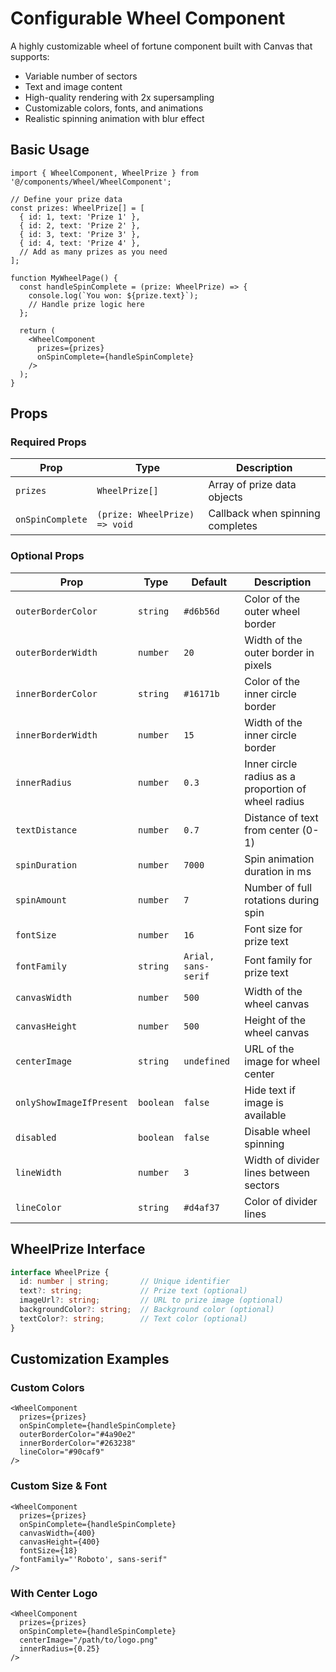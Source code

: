 # Configurable Wheel Component

A highly customizable wheel of fortune component built with Canvas that supports:
- Variable number of sectors
- Text and image content
- High-quality rendering with 2x supersampling
- Customizable colors, fonts, and animations
- Realistic spinning animation with blur effect

## Basic Usage

```tsx
import { WheelComponent, WheelPrize } from '@/components/Wheel/WheelComponent';

// Define your prize data
const prizes: WheelPrize[] = [
  { id: 1, text: 'Prize 1' },
  { id: 2, text: 'Prize 2' },
  { id: 3, text: 'Prize 3' },
  { id: 4, text: 'Prize 4' },
  // Add as many prizes as you need
];

function MyWheelPage() {
  const handleSpinComplete = (prize: WheelPrize) => {
    console.log(`You won: ${prize.text}`);
    // Handle prize logic here
  };

  return (
    <WheelComponent
      prizes={prizes}
      onSpinComplete={handleSpinComplete}
    />
  );
}
```

## Props

### Required Props

| Prop | Type | Description |
|------|------|-------------|
| `prizes` | `WheelPrize[]` | Array of prize data objects |
| `onSpinComplete` | `(prize: WheelPrize) => void` | Callback when spinning completes |

### Optional Props

| Prop | Type | Default | Description |
|------|------|---------|-------------|
| `outerBorderColor` | `string` | `#d6b56d` | Color of the outer wheel border |
| `outerBorderWidth` | `number` | `20` | Width of the outer border in pixels |
| `innerBorderColor` | `string` | `#16171b` | Color of the inner circle border |
| `innerBorderWidth` | `number` | `15` | Width of the inner circle border |
| `innerRadius` | `number` | `0.3` | Inner circle radius as a proportion of wheel radius |
| `textDistance` | `number` | `0.7` | Distance of text from center (0-1) |
| `spinDuration` | `number` | `7000` | Spin animation duration in ms |
| `spinAmount` | `number` | `7` | Number of full rotations during spin |
| `fontSize` | `number` | `16` | Font size for prize text |
| `fontFamily` | `string` | `Arial, sans-serif` | Font family for prize text |
| `canvasWidth` | `number` | `500` | Width of the wheel canvas |
| `canvasHeight` | `number` | `500` | Height of the wheel canvas |
| `centerImage` | `string` | `undefined` | URL of the image for wheel center |
| `onlyShowImageIfPresent` | `boolean` | `false` | Hide text if image is available |
| `disabled` | `boolean` | `false` | Disable wheel spinning |
| `lineWidth` | `number` | `3` | Width of divider lines between sectors |
| `lineColor` | `string` | `#d4af37` | Color of divider lines |

## WheelPrize Interface

```ts
interface WheelPrize {
  id: number | string;       // Unique identifier
  text?: string;             // Prize text (optional)
  imageUrl?: string;         // URL to prize image (optional)
  backgroundColor?: string;  // Background color (optional)
  textColor?: string;        // Text color (optional)
}
```

## Customization Examples

### Custom Colors

```tsx
<WheelComponent
  prizes={prizes}
  onSpinComplete={handleSpinComplete}
  outerBorderColor="#4a90e2"
  innerBorderColor="#263238"
  lineColor="#90caf9"
/>
```

### Custom Size & Font

```tsx
<WheelComponent
  prizes={prizes}
  onSpinComplete={handleSpinComplete}
  canvasWidth={400}
  canvasHeight={400}
  fontSize={18}
  fontFamily="'Roboto', sans-serif"
/>
```

### With Center Logo

```tsx
<WheelComponent
  prizes={prizes}
  onSpinComplete={handleSpinComplete}
  centerImage="/path/to/logo.png"
  innerRadius={0.25}
/>
``` 